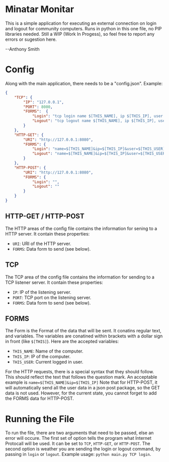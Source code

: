 # Minatar Monitar

This is a simple application for executing an external connection on login and logout for community computers. 
Runs in python in this one file, no PIP libraries needed. 
Still a WIP (Work In Progess), so feel free to report any errors or sugestion here.

--Anthony Smith

# Config

Along with the main application, there needs to be a "config.json". 
Example: 
```json
{
    "TCP": {
        "IP": "127.0.0.1",
        "PORT": 8080,
        "FORMS":  {
            "Login": "tcp login name $[THIS_NAME], ip $[THIS_IP], user $[THIS_USER]",
            "Logout": "tcp logout name $[THIS_NAME], ip $[THIS_IP], user $[THIS_USER]"
        }
    },
    "HTTP-GET": {
        "URI": "http://127.0.0.1:8080",
        "FORMS": {
            "Login": "name=$[THIS_NAME]&ip=$[THIS_IP]&user=$[THIS_USER]&type=login",
            "Logout": "name=$[THIS_NAME]&ip=$[THIS_IP]&user=$[THIS_USER]&type=logout"
        }
    },
    "HTTP-POST": {
        "URI": "http://127.0.0.1:8080",
        "FORMS": {
            "Login": "",
            "Logout": ""
        }
    }
}
```

## HTTP-GET / HTTP-POST

The HTTP areas of the config file contains the information for sening to a HTTP server. 
It contain these properties: 

* `URI`: URI of the HTTP server.
* `FORMS`: Data form to send (see below).

## TCP

The TCP area of the config file contains the information for sending to a TCP listener server. 
It contain these properties: 

* `IP`: IP of the listening server.
* `PORT`: TCP port on the listening server.
* `FORMS`: Data form to send (see below).

## FORMS

The Form is the Format of the data that will be sent. It conatins regular text, and variables.
The variables are conatined within brackets with a dollar sign in front (like `$[THIS]`). 
Here are the accepted variables: 

* `THIS_NAME`: Name of the computer.
* `THIS_IP`: IP of the computer.
* `THIS_USER`: Current logged in user.

For the HTTP requests, there is a special syntax that they should follow. 
This should reflect the text that follows the question mark. 
An acceptable example is `name=$[THIS_NAME]&ip=$[THIS_IP]` 
Note that for HTTP-POST, it will automatically send all the user data in a json post package, 
so the GET data is not used. However, for the current state, you cannot forget to add the FORMS 
data for HTTP-POST.

# Running the File

To run the file, there are two arguments that need to be passed, else an error will occure. 
The first set of option tells the program what Internet Protocall will be used. 
It can be set to `TCP`, `HTTP-GET`, or `HTTP-POST`.
The second option is weather you are sending the login or logout command, by passing in 
`login` or `logout`. Example usage: `python main.py TCP login`.